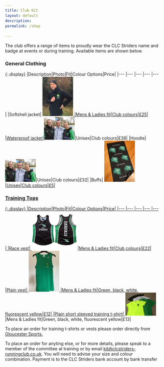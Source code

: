 ```yaml
---
title: Club Kit
layout: default
description:
permalink: /shop

---
```


The club offers a range of items to proudly wear the CLC Striders name and badge at events or during training. Available items are shown below.

### General Clothing

{:.display}
|Description|Photo|Fit|Colour Options|Price|
|--- |--- |--- |--- |--- |
|Softshell jacket| <a href="/images/kit/Softshell_jacket.jpg"><img src=" /images/kit/Softshell_jacket.jpg" width="100"> |Mens & Ladies fit|Club colours|£25|
|Waterproof jacket|<a href="/images/kit/kit_2.jpg"><img src=" /images/kit/kit_2.jpg" width="100"></a>|Unisex|Club colours|£38|
|Hoodie| <a href="/images/kit/kit_2.jpg"><img src=" /images/kit/kit_2.jpg" width="100"></a>|Unisex|Club colours|£32|
|Buffs| <a href="/images/kit/Buff.jpg"><img src=" /images/kit/Buff.jpg" width="100">|Unisex|Club colours|£5|

### Training Tops

{:.display}
|Description|Photo|Fit|Colour Options|Price|
|--- |--- |--- |--- |--- |
|Race vest| <a href="/images/kit/NewVest.jpg"><img src=" /images/kit/NewVest.jpg" width="150">|Mens & Ladies fit|Club colours|£22|
|Plain vest| <a href="/images/kit/Plain_vest.jpg"><img src=" /images/kit/Plain_vest.jpg" width="100"> |Mens & Ladies fit|Green, black, white, fluorescent yellow|£12|
|Plain short sleeved training t-shirt| <a href="/images/kit/Kit2018_01.jpg"><img src=" /images/kit/Kit2018_01.jpg" width="100"></a>|Mens & Ladies fit|Green, black, white, fluorescent yellow|£13|


To place an order for training t-shirts or vests please order directly from <a href="https://www.gloucestersports.com/shop-category.php?Cat=62">Gloucester Sports.</a>
  
To place an order for anyting else, or for more details, please speak to a member of the committee at training or by email <kit@clcstriders-runningclub.co.uk>. You will need to advise your size and colour combination. Payment is to the CLC Striders bank account by bank transfer
